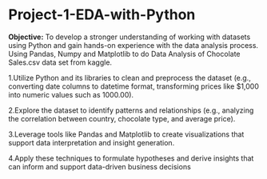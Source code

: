# Project-1-EDA-with-Python

**Objective:** To develop a stronger understanding of working with datasets using Python and gain hands-on experience with the data analysis process. Using Pandas, Numpy and Matplotlib to do Data Analysis of Chocolate Sales.csv data set from kaggle.

1.Utilize Python and its libraries to clean and preprocess the dataset (e.g., converting date columns to datetime format, transforming prices like $1,000 into numeric values such as 1000.00).

2.Explore the dataset to identify patterns and relationships (e.g., analyzing the correlation between country, chocolate type, and average price).

3.Leverage tools like Pandas and Matplotlib to create visualizations that support data interpretation and insight generation.

4.Apply these techniques to formulate hypotheses and derive insights that can inform and support data-driven business decisions
